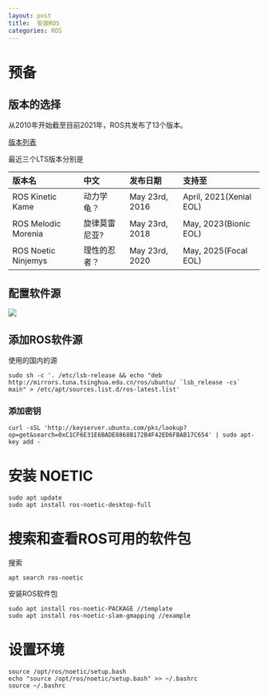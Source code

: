```yaml
---
layout: post
title:  安装ROS
categories: ROS
---
```

# 预备
## 版本的选择
<p>从2010年开始截至目前2021年，ROS共发布了13个版本。 </p>

[版本列表](https://wiki.ros.org/Distributions#List_of_Distributions)

<p>最近三个LTS版本分别是

版本名 | 中文 | 发布日期 | 支持至 
:-- | :-- | :-- | :-- 
ROS Kinetic Kame | 动力学龟？ | May 23rd, 2016 | April, 2021(Xenial EOL)
ROS Melodic Morenia | 旋律莫雷尼亚? | May 23rd, 2018 | May, 2023(Bionic EOL)
ROS Noetic Ninjemys | 理性的忍者？ | May 23rd, 2020 | May, 2025(Focal EOL)

## 配置软件源
![](https://z3.ax1x.com/2021/06/17/2z083t.png)

## 添加ROS软件源
<p>使用的国内的源

```
sudo sh -c '. /etc/lsb-release && echo "deb http://mirrors.tuna.tsinghua.edu.cn/ros/ubuntu/ `lsb_release -cs` main" > /etc/apt/sources.list.d/ros-latest.list'
```

### 添加密钥

```
curl -sSL 'http://keyserver.ubuntu.com/pks/lookup?op=get&search=0xC1CF6E31E6BADE8868B172B4F42ED6FBAB17C654' | sudo apt-key add -
```

# 安装 NOETIC

```
sudo apt update
sudo apt install ros-noetic-desktop-full
```

# 搜索和查看ROS可用的软件包
<p>搜索

```
apt search ros-noetic
```
<p>安装ROS软件包

```
sudo apt install ros-noetic-PACKAGE //template
sudo apt install ros-noetic-slam-gmapping //example
```

# 设置环境

```
source /opt/ros/noetic/setup.bash
echo "source /opt/ros/noetic/setup.bash" >> ~/.bashrc
source ~/.bashrc
```